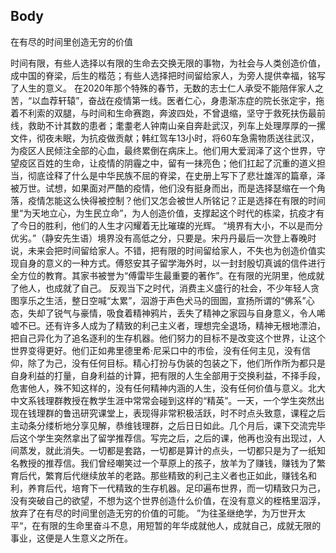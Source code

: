 
## Body

在有尽的时间里创造无穷的价值 
 
时间有限，有些人选择以有限的生命去交换无限的事物，为社会与人类创造价值，成中国的脊梁，后生的楷范；有些人选择把时间留给家人，为旁人提供幸福，铭写了人生的意义。 
在2020年那个特殊的春节，无数的志士仁人承受不能陪伴家人之苦，“以血荐轩辕”，奋战在疫情第一线。医者仁心，身患渐冻症的院长张定宇，拖着不利索的双腿，与时间和生命赛跑，奔波四处，不曾退缩，坚守于救死扶伤最前线，救助不计其数的患者；耄耋老人钟南山亲自奔赴武汉，列车上处理厚厚的一摞文件，彻夜未眠，为抗疫做贡献；韩红驾车13小时，将60车急需物质送往武汉，为疫区人民倾注全部的心血，最终累倒在病床上。他们用大爱润泽了这个世界，守望疫区百姓的生命，让疫情的阴霾之中，留有一抹亮色；他们扛起了沉重的道义担当，彻底诠释了什么是中华民族不屈的脊梁，在史册上写下了悲壮雄浑的篇章，泽被万世。试想，如果面对严酷的疫情，他们没有挺身而出，而是选择瑟缩在一个角落，疫情怎能这么快得被控制？他们又怎会被世人所铭记？正是选择在有限的时间里“为天地立心，为生民立命”，为人创造价值，支撑起这个时代的栋梁，抗疫才有了今日的胜利，他们的人生才闪耀着无比璀璨的光辉。 
“境界有大小，不以是而分优劣。”（静安先生语）境界没有高低之分，只要是。宋丹丹最后一次登上春晚时说，未来会把时间留给家人。不错，把有限的时间留给家人，不失也为创造价值实现自身的意义的一种方式。傅怒安其子留学海外时，以一封封殷切真诚的信件进行全方位的教育。其家书被誉为“傅雷毕生最重要的著作”。在有限的光阴里，他成就了他人，也成就了自己。 
反观当下之时代，消费主义盛行的社会，不少年轻人贪图享乐之生活，整日空喊“太累”，泅游于声色犬马的囹圄，宣扬所谓的“佛系”心态，失却了锐气与豪情，吸食着精神鸦片，丢失了精神之家园与自身意义，令人唏嘘不已。还有许多人成为了精致的利己主义者，理想完全退场，精神无根地漂泊，把自己异化为了追名逐利的生存机器。他们努力的目标不是改变这个世界，让这个世界变得更好。他们正如弗里德里希·尼采口中的市侩，没有任何主见，没有信仰，除了为己，没有任何目标。精心打扮与伪装的包装之下，他们所作所为都只是自身利益的打量，自身利益的计算，把有限的人生全部用于交换利益，不择手段，危害他人，殊不知这样的，没有任何精神内涵的人生，没有任何价值与意义。北大中文系钱理群教授在教学生涯中常常会碰到这样的“精英”。一天，一个学生突然出现在钱理群的鲁迅研究课堂上，表现得非常积极活跃，时不时点头致意，课程之后主动条分缕析地分享见解，恭维钱理群，之后日日如此。几个月后，课下交流完毕后这个学生突然拿出了留学推荐信。写完之后，之后的课，他再也没有出现过，人间蒸发，就此消失。一切都是套路，一切都是算计的点头，一切都只是为了一纸知名教授的推荐信。我们曾经嘲笑过一个草原上的孩子，放羊为了赚钱，赚钱为了繁育后代，繁育后代继续放羊的老路。那些精致的利己主义者也正如此，赚钱名和利，养育后代，培育下一代精致的生存机器。足印遍布世界，而一切精致只为己，没有突破自己的欲望，不想为这个世界创造什么价值，在没有意义的桎梏里泅浮，放弃了在有尽的时间里创造无穷的价值的可能。 
”为往圣继绝学，为万世开太平“，在有限的生命里奋斗不息，用短暂的年华成就他人，成就自己，成就无限的事业，这便是人生意义之所在。

